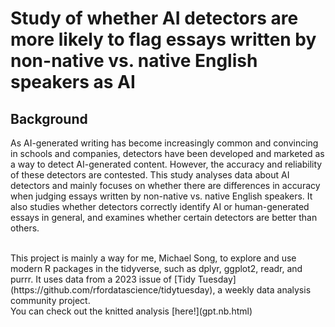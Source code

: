 # Study of whether AI detectors are more likely to flag essays written by non-native vs. native English speakers as AI
## Background
As AI-generated writing has become increasingly common and convincing in schools and companies, detectors have been developed and marketed as a way to detect AI-generated content. 
However, the accuracy and reliability of these detectors are contested. 
This study analyses data about AI detectors and mainly focuses on whether there are differences in accuracy when judging essays written by non-native vs. native English speakers. 
It also studies whether detectors correctly identify AI or human-generated essays in general, and  examines whether certain detectors are better than others.

<br>
This project is mainly a way for me, Michael Song, to explore and use modern R packages in the tidyverse, such as dplyr, ggplot2, readr, and purrr. 
It uses data from a 2023 issue of [Tidy Tuesday](https://github.com/rfordatascience/tidytuesday), a weekly data analysis community project. 

<br>
You can check out the knitted analysis [here!](gpt.nb.html)
